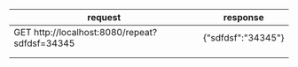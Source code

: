 
| request                                       | response                        |
|-----------------------------------------------|---------------------------------|
| GET http://localhost:8080/repeat?sdfdsf=34345 | {"sdfdsf":"34345"} |
|                                               |                                 |
|                                               |                                 |